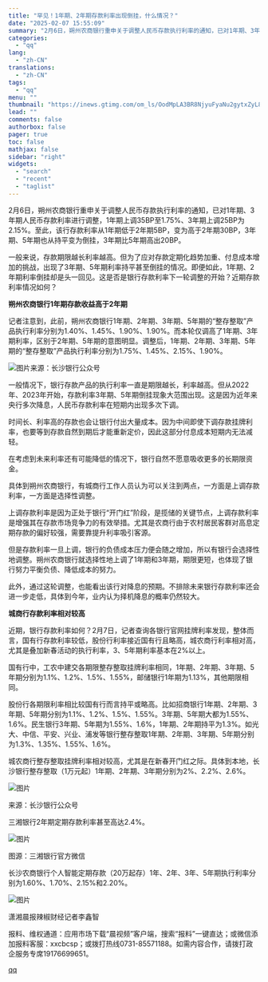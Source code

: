 ```yaml
---
title: "罕见！1年期、2年期存款利率出现倒挂，什么情况？"
date: "2025-02-07 15:55:09"
summary: "2月6日，朔州农商银行重申关于调整人民币存款执行利率的通知，已对1年期、3年期人民币存款利率进行调整..."
categories:
  - "qq"
lang:
  - "zh-CN"
translations:
  - "zh-CN"
tags:
  - "qq"
menu: ""
thumbnail: "https://inews.gtimg.com/om_ls/OodMpLA3BR8NjyuFyaNu2gytxZyL8uFdXmOKLq0Edlw_4AA_640360/0"
lead: ""
comments: false
authorbox: false
pager: true
toc: false
mathjax: false
sidebar: "right"
widgets:
  - "search"
  - "recent"
  - "taglist"
---
```


2月6日，朔州农商银行重申关于调整人民币存款执行利率的通知，已对1年期、3年期人民币存款利率进行调整，1年期上调35BP至1.75%、3年期上调25BP为2.15%。至此，该行存款利率从1年期低于2年期5BP，变为高于2年期30BP，3年期、5年期也从持平变为倒挂，3年期比5年期高出20BP。

一般来说，存款期限越长利率越高。但为了应对存款定期化趋势加重、付息成本增加的挑战，出现了3年期、5年期利率持平甚至倒挂的情况。即便如此，1年期、2年期利率倒挂却是头一回见。这是否是银行存款利率下一轮调整的开始？近期存款利率情况如何？

**朔州农商银行1年期存款收益高于2年期**

记者注意到，此前，朔州农商银行1年期、2年期、3年期、5年期的“整存整取”产品执行利率分别为1.40%、1.45%、1.90%、1.90%。而本轮仅调高了1年期、3年期利率，区别于2年期、5年期的意图明显。调整后，1年期、2年期、3年期、5年期的“整存整取”产品执行利率分别为1.75%、1.45%、2.15%、1.90%。

![图片](https://inews.gtimg.com/om_bt/Oiotd_HkaDriKYH11SQ1ff9MfR1K1VrZPKi6KZLkb9KUUAA/641)来源：长沙银行公众号

一般情况下，银行存款产品的执行利率一直是期限越长，利率越高。但从2022年、2023年开始，存款利率3年期、5年期倒挂现象大范围出现。这是因为近年来央行多次降息，人民币存款利率在短期内出现多次下调。

时间长、利率高的存款也会让银行付出大量成本。因为中间即使下调存款挂牌利率，也要等到存款自然到期后才能重新定价，因此这部分付息成本短期内无法减轻。

在考虑到未来利率还有可能降低的情况下，银行自然不愿意吸收更多的长期限资金。

具体到朔州农商银行，有城商行工作人员认为可以关注到两点，一方面是上调存款利率，一方面是选择性调整。

上调存款利率是因为正处于银行“开门红”阶段，是揽储的关键节点，上调存款利率是增强其在存款市场竞争力的有效举措。尤其是农商行由于农村居民客群对高息定期存款的偏好较强，需要靠提升利率吸引客源。

但是存款利率一旦上调，银行的负债成本压力便会随之增加，所以有银行会选择性地调整。朔州农商银行就选择性地上调了1年期和3年期，期限更短，也体现了银行努力平衡负债、降低成本的努力。

此外，通过这轮调整，也能看出该行对降息的预期。不排除未来银行存款利率还会进一步走低，具体到今年，业内认为择机降息的概率仍然较大。

**城商行存款利率相对较高**

近期，银行存款利率如何？2月7日，记者查询各银行官网挂牌利率发现，整体而言，国有行存款利率较低，股份行利率接近国有行且略高，城农商行利率相对高，尤其是叠加新春活动的执行利率，3、5年期利率基本在2%以上。

国有行中，工农中建交各期限整存整取挂牌利率相同，1年期、2年期、3年期、5年期分别为1.1%、1.2%、1.5%、1.55%，邮储银行1年期为1.13%，其他期限相同。

股份行各期限利率相比较国有行而言持平或略高。比如招商银行1年期、2年期、3年期、5年期分别为1.1%、1.2%、1.5%、1.55%。3年期、5年期大都为1.55%、1.6%。民生银行3年期、5年期为1.55%、1.6%，1年期、2年期持平为1.3%。如光大、中信、平安、兴业、浦发等银行整存整取1年期、2年期、3年期、5年期分别为1.3%、1.35%、1.55%、1.6%。

城农商行整存整取挂牌利率相对较高，尤其是在新春开门红之际。具体到本地，长沙银行整存整取（1万元起）1年期、2年期、3年期分别为2%、2.2%、2.6%。

![图片](https://inews.gtimg.com/om_bt/OI_OvjKWixwZe_xFa7ei0mkJo-9uofA57aPsVRbs63QV8AA/641)

来源：长沙银行公众号

三湘银行2年期定期存款利率甚至高达2.4%。

![图片](https://inews.gtimg.com/om_bt/ObyzmRwlJQa_LtEsQzBPnx2cWiTmii-k7KpOpdyAgp0cMAA/641)

图源：三湘银行官方微信

长沙农商银行个人智能定期存款（20万起存）1年、2年、3年、5年期执行利率分别为1.60%、1.70%、2.15%和2.20%。

![图片](https://inews.gtimg.com/om_bt/OTdZ-jZMyMFvXz1mfTk51N-QDAo4Fhe4h2WKxhItfGn3wAA/641)

潇湘晨报辣椒财经记者李鑫智

报料、维权通道：应用市场下载“晨视频”客户端，搜索“报料”一键直达；或微信添加报料客服：xxcbcsp；或拨打热线0731-85571188。如需内容合作，请拨打政企服务专席19176699651。

[qq](https://new.qq.com/rain/a/20250207A05POJ00)
